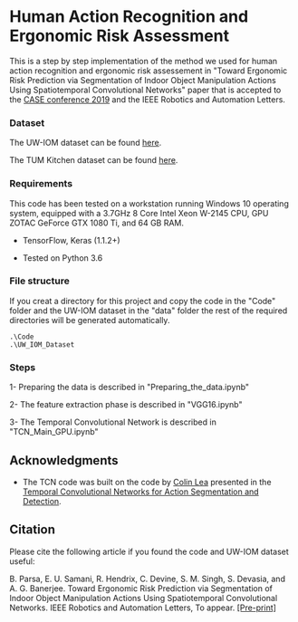# Human Action Recognition and Ergonomic Risk Assessment 

This is a step by step implementation of the method we used for human action recognition and ergonomic risk assessement in "Toward Ergonomic Risk Prediction via Segmentation of Indoor Object Manipulation Actions Using Spatiotemporal Convolutional Networks" paper that is accepted to the [CASE conference 2019](https://www.ieee-ras.org/component/rseventspro/event/1488-case-2019-international-conference-on-automation-science-and-engineering) and the IEEE Robotics and Automation Letters.

### Dataset

The UW-IOM dataset can be found [here](https://data.mendeley.com/datasets/xwzzkxtf9s/1).

The TUM Kitchen dataset can be found [here](https://ias.in.tum.de/dokuwiki/software/kitchen-activity-data).

### Requirements

This code has been tested on a workstation running Windows 10 operating system, equipped with a 3.7GHz 8 Core Intel Xeon W-2145 CPU, GPU ZOTAC GeForce GTX 1080 Ti, and 64 GB RAM.

* TensorFlow, Keras (1.1.2+)

* Tested on Python 3.6

### File structure

If you creat a directory for this project and copy the code in the "Code" folder and the UW-IOM dataset in the "data" folder the rest of the required directories will be generated automatically. 

```
.\Code
.\UW_IOM_Dataset
```
### Steps
1- Preparing the data is described in "Preparing_the_data.ipynb"

2- The feature extraction phase is described in "VGG16.ipynb"

3- The Temporal Convolutional Network is described in "TCN_Main_GPU.ipynb"
## Acknowledgments

* The TCN code was built on the code by [Colin Lea](https://github.com/colincsl/TemporalConvolutionalNetworks) presented in the [Temporal Convolutional Networks for Action Segmentation and Detection](https://arxiv.org/abs/1611.05267).

## Citation
Please cite the following article if you found the code and UW-IOM dataset useful:

B. Parsa, E. U. Samani, R. Hendrix, C. Devine, S. M. Singh, S. Devasia, and A. G. Banerjee. Toward Ergonomic Risk Prediction via Segmentation of Indoor Object Manipulation Actions Using Spatiotemporal Convolutional Networks. IEEE Robotics and Automation Letters, To appear. [[Pre-print]](https://arxiv.org/abs/1902.05176)

